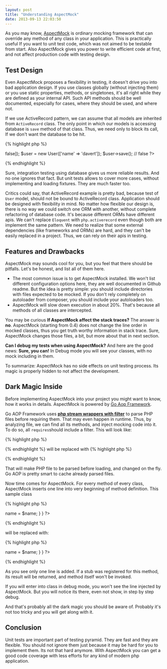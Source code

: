 ```yaml
---
layout: post
title: "Understanding AspectMock"
date: 2013-09-13 22:03:50
---
```


As you may know, [AspectMock]() is ordinary mocking framework that can override any method of any class in your application. This is practically useful If you want to unit test code, which was not aimed to be testable from start. Also AspectMock gives you power to write efficient code at first, and not affect production code with testing design.

## Test Design

Even AspectMock proposes a flexibility in testing, it doesn't drive you into bad application design.
If you use classes globally (without injecting them) or you use static properties, methods, or singletones, it's all right while they are defined as your internal API. Such API methods should be well documented, especially for cases, where they should be used, and where not.

If we use ActiveRecord pattern, we can assume that all models are inherited from `ActiveRecord` class.
The only point in which our models is accessing database is `save` method of that class.
Thus, we need only to block its call, If we don't want the database to be hit.

{% highlight php %}
<?php
test::double('ActiveRecord', ['save' => false]);
$user = new User(['name' => 'davert']);
$user->save(); // false
?>
{% endhighlight %}

Sure, integration testing using database gives us more reliable results. And no one ignores that fact. But unit tests allows to cover more cases, without implementing and loading fixtures. They are much faster too.

Critics could say, that ActiveRecord example is pretty bad, because test of `User` model, should not be bound to ActiveRecord class. Application should be designed with flexibility in mind. No matter how flexible our design is, there is no way we could switch one ORM with another, without complete refactoring of database code. It's because different ORMs have different apis. We can't replace `Eloquent` with `php.activerecord` even though both are implement the same pattern. We need to realize that some external dependencies (like frameworks and ORMs) are hard, and they can't be easily replaced in a project. Thus, we can rely on their apis in testing.

## Features and Drawbacks

AspectMock may sounds cool for you, but you feel that there should be pitfalls. 
Let's be honest, and list all of them here. 

* The most common issue is to get AspectMock installed. We won't list different configuration options here, they are well documented in Github readme. But the idea is pretty simple: you should include directories with files expected to be mocked. If you don't rely completely on autoloader from composer, you should include your autoloaders too.
* AspectMock will slow down execution in about 20%. That's because all methods of all classes are intercepted.

You may be curious **If AspectMock affect the stack traces?** The answer is **no**. AspectMock (starting from 0.4) does not change the line order in mocked classes, thus you get truth worthy information in stack trace. Sure, AspectMock changes those files, a bit, but more about that in next section.

**Can I debug my tests when using AspectMock?** And here are the good news: **Sure, you can!** In Debug mode you will see your classes, with no mock including in them.

To summarize: AspectMock has no side effects on unit testing process. Its magic is properly hidden to not affect the development.

## Dark Magic Inside

Before implementing AspectMock into your project you might want to know, how it works in details.
AspectMock is powered by [Go Aop Framework](http://go.aopphp.com/). 

Go AOP Framework uses [**php stream wrappers with filter**](http://php.net/manual/en/wrappers.php.php) to parse PHP files before requiring them. That may even happen in runtime.
Thus, by analyzing file, we can find all its methods, and inject mocking code into it. To do so, all `requires`should include a filter. This will look like: 

{% highlight php %}
<?php
require 'myfile.php';
?>
{% endhighlight %}
will be replaced with
{% highlight php %}
<?php
require 'php://read=go.source.transforming.loader/resource=myfile.php';
?>
{% endhighlight %}

That will make PHP file to be parsed before loading, and changed on the fly.
Go AOP is pretty smart to cache already parsed files. 

Now time comes for AspectMock. For every method of every class, AspectMock inserts one line into very beginning of method definition. This sample class

{% highlight php %}
<?php
class User {
	
	function setName($name)
	{
		$this->name = $name;
	}	

}
?>
{% endhighlight %}

will be replaced with:

{% highlight php %}
<?php
class User {
	
	function setName($name)
	{ if (($__am_res = __amock_before($this, __CLASS__, __FUNCTION__, array($name), false)) !== __AM_CONTINUE__) return $__am_res; 
		$this->name = $name;
	}	

}
?>
{% endhighlight %}

As you see only one line is added. If a stub was registered for this method, its result will be returned, and method itself won't be invoked. 

If you will enter into class in debug mode, you won't see the line injected by AspectMock. But you will notice its there, even not show, in step by step debug.

And that's probably all the dark magic you should be aware of. Probably it's not too tricky and you will get along with it.

## Conclusion

Unit tests are important part of testing pyramid. They are fast and they are flexible. You should not ignore them just because it may be hard for you to implement them. Its not that hard anymore. With AspectMock you can get a good code coverage with less efforts for any kind of modern php application.
